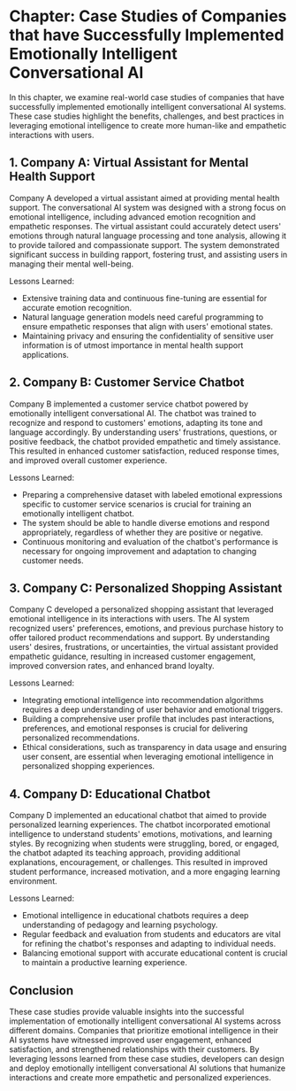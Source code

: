 Chapter: Case Studies of Companies that have Successfully Implemented Emotionally Intelligent Conversational AI
===============================================================================================================

In this chapter, we examine real-world case studies of companies that have successfully implemented emotionally intelligent conversational AI systems. These case studies highlight the benefits, challenges, and best practices in leveraging emotional intelligence to create more human-like and empathetic interactions with users.

**1. Company A: Virtual Assistant for Mental Health Support**
-------------------------------------------------------------

Company A developed a virtual assistant aimed at providing mental health support. The conversational AI system was designed with a strong focus on emotional intelligence, including advanced emotion recognition and empathetic responses. The virtual assistant could accurately detect users' emotions through natural language processing and tone analysis, allowing it to provide tailored and compassionate support. The system demonstrated significant success in building rapport, fostering trust, and assisting users in managing their mental well-being.

Lessons Learned:

* Extensive training data and continuous fine-tuning are essential for accurate emotion recognition.
* Natural language generation models need careful programming to ensure empathetic responses that align with users' emotional states.
* Maintaining privacy and ensuring the confidentiality of sensitive user information is of utmost importance in mental health support applications.

**2. Company B: Customer Service Chatbot**
------------------------------------------

Company B implemented a customer service chatbot powered by emotionally intelligent conversational AI. The chatbot was trained to recognize and respond to customers' emotions, adapting its tone and language accordingly. By understanding users' frustrations, questions, or positive feedback, the chatbot provided empathetic and timely assistance. This resulted in enhanced customer satisfaction, reduced response times, and improved overall customer experience.

Lessons Learned:

* Preparing a comprehensive dataset with labeled emotional expressions specific to customer service scenarios is crucial for training an emotionally intelligent chatbot.
* The system should be able to handle diverse emotions and respond appropriately, regardless of whether they are positive or negative.
* Continuous monitoring and evaluation of the chatbot's performance is necessary for ongoing improvement and adaptation to changing customer needs.

**3. Company C: Personalized Shopping Assistant**
-------------------------------------------------

Company C developed a personalized shopping assistant that leveraged emotional intelligence in its interactions with users. The AI system recognized users' preferences, emotions, and previous purchase history to offer tailored product recommendations and support. By understanding users' desires, frustrations, or uncertainties, the virtual assistant provided empathetic guidance, resulting in increased customer engagement, improved conversion rates, and enhanced brand loyalty.

Lessons Learned:

* Integrating emotional intelligence into recommendation algorithms requires a deep understanding of user behavior and emotional triggers.
* Building a comprehensive user profile that includes past interactions, preferences, and emotional responses is crucial for delivering personalized recommendations.
* Ethical considerations, such as transparency in data usage and ensuring user consent, are essential when leveraging emotional intelligence in personalized shopping experiences.

**4. Company D: Educational Chatbot**
-------------------------------------

Company D implemented an educational chatbot that aimed to provide personalized learning experiences. The chatbot incorporated emotional intelligence to understand students' emotions, motivations, and learning styles. By recognizing when students were struggling, bored, or engaged, the chatbot adapted its teaching approach, providing additional explanations, encouragement, or challenges. This resulted in improved student performance, increased motivation, and a more engaging learning environment.

Lessons Learned:

* Emotional intelligence in educational chatbots requires a deep understanding of pedagogy and learning psychology.
* Regular feedback and evaluation from students and educators are vital for refining the chatbot's responses and adapting to individual needs.
* Balancing emotional support with accurate educational content is crucial to maintain a productive learning experience.

**Conclusion**
--------------

These case studies provide valuable insights into the successful implementation of emotionally intelligent conversational AI systems across different domains. Companies that prioritize emotional intelligence in their AI systems have witnessed improved user engagement, enhanced satisfaction, and strengthened relationships with their customers. By leveraging lessons learned from these case studies, developers can design and deploy emotionally intelligent conversational AI solutions that humanize interactions and create more empathetic and personalized experiences.
